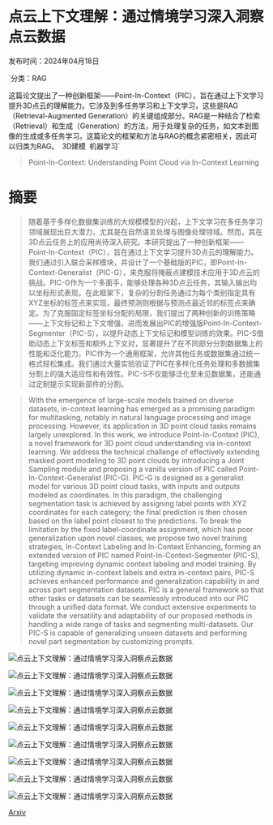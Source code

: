# 点云上下文理解：通过情境学习深入洞察点云数据

发布时间：2024年04月18日

`分类：RAG

这篇论文提出了一种创新框架——Point-In-Context（PIC），旨在通过上下文学习提升3D点云的理解能力。它涉及到多任务学习和上下文学习，这些是RAG（Retrieval-Augmented Generation）的关键组成部分。RAG是一种结合了检索（Retrieval）和生成（Generation）的方法，用于处理复杂的任务，如文本到图像的生成或多任务学习。这篇论文的框架和方法与RAG的概念紧密相关，因此可以归类为RAG。` `3D建模` `机器学习`

> Point-In-Context: Understanding Point Cloud via In-Context Learning

# 摘要

> 随着基于多样化数据集训练的大规模模型的兴起，上下文学习在多任务学习领域展现出巨大潜力，尤其是在自然语言处理与图像处理领域。然而，其在3D点云任务上的应用尚待深入研究。本研究提出了一种创新框架——Point-In-Context（PIC），旨在通过上下文学习提升3D点云的理解能力。我们通过引入联合采样模块，并设计了一个基础版的PIC，即Point-In-Context-Generalist（PIC-G），来克服将掩蔽点建模技术应用于3D点云的挑战。PIC-G作为一个多面手，能够处理各种3D点云任务，其输入输出均以坐标形式表现。在此框架下，复杂的分割任务通过为每个类别指定具有XYZ坐标的标签点来实现，最终预测则根据与预测点最近邻的标签点来确定。为了克服固定标签坐标分配的局限，我们提出了两种创新的训练策略——上下文标记和上下文增强，进而发展出PIC的增强版Point-In-Context-Segmenter（PIC-S），以提升动态上下文标记和模型训练的效果。PIC-S借助动态上下文标签和额外上下文对，显著提升了在不同部分分割数据集上的性能和泛化能力。PIC作为一个通用框架，允许其他任务或数据集通过统一格式轻松集成。我们通过大量实验验证了PIC在多样化任务处理和多数据集分割上的强大适应性和有效性。PIC-S不仅能够泛化至未见数据集，还能通过定制提示实现新部件的分割。

> With the emergence of large-scale models trained on diverse datasets, in-context learning has emerged as a promising paradigm for multitasking, notably in natural language processing and image processing. However, its application in 3D point cloud tasks remains largely unexplored. In this work, we introduce Point-In-Context (PIC), a novel framework for 3D point cloud understanding via in-context learning. We address the technical challenge of effectively extending masked point modeling to 3D point clouds by introducing a Joint Sampling module and proposing a vanilla version of PIC called Point-In-Context-Generalist (PIC-G). PIC-G is designed as a generalist model for various 3D point cloud tasks, with inputs and outputs modeled as coordinates. In this paradigm, the challenging segmentation task is achieved by assigning label points with XYZ coordinates for each category; the final prediction is then chosen based on the label point closest to the predictions. To break the limitation by the fixed label-coordinate assignment, which has poor generalization upon novel classes, we propose two novel training strategies, In-Context Labeling and In-Context Enhancing, forming an extended version of PIC named Point-In-Context-Segmenter (PIC-S), targeting improving dynamic context labeling and model training. By utilizing dynamic in-context labels and extra in-context pairs, PIC-S achieves enhanced performance and generalization capability in and across part segmentation datasets. PIC is a general framework so that other tasks or datasets can be seamlessly introduced into our PIC through a unified data format. We conduct extensive experiments to validate the versatility and adaptability of our proposed methods in handling a wide range of tasks and segmenting multi-datasets. Our PIC-S is capable of generalizing unseen datasets and performing novel part segmentation by customizing prompts.

![点云上下文理解：通过情境学习深入洞察点云数据](../../../paper_images/2404.12352/x1.png)

![点云上下文理解：通过情境学习深入洞察点云数据](../../../paper_images/2404.12352/x2.png)

![点云上下文理解：通过情境学习深入洞察点云数据](../../../paper_images/2404.12352/x3.png)

![点云上下文理解：通过情境学习深入洞察点云数据](../../../paper_images/2404.12352/x4.png)

![点云上下文理解：通过情境学习深入洞察点云数据](../../../paper_images/2404.12352/x5.png)

![点云上下文理解：通过情境学习深入洞察点云数据](../../../paper_images/2404.12352/x6.png)

![点云上下文理解：通过情境学习深入洞察点云数据](../../../paper_images/2404.12352/x7.png)

![点云上下文理解：通过情境学习深入洞察点云数据](../../../paper_images/2404.12352/x8.png)

![点云上下文理解：通过情境学习深入洞察点云数据](../../../paper_images/2404.12352/x9.png)

[Arxiv](https://arxiv.org/abs/2404.12352)